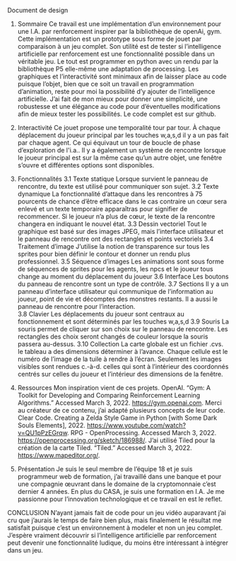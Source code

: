 Document de design
1. Sommaire
Ce travail est une implémentation d’un environnement pour une I.A. par renforcement inspirer par la bibliothèque de openAi, gym. Cette implémentation est un prototype sous forme de jouet par comparaison à un jeu complet. Son utilité est de tester si l’intelligence artificielle par renforcement est une fonctionnalité possible dans un véritable jeu. Le tout est programmer en python avec un rendu par la bibliothèque P5 elle-même une adaptation de processing. Les graphiques et l’interactivité sont minimaux afin de laisser place au code puisque l’objet, bien que ce soit un travail en programmation d’animation, reste pour moi la possibilité d’y ajouter de l’intelligence artificielle. J’ai fait de mon mieux pour donner une simplicité, une robustesse et une élégance au code pour d’éventuelles modifications afin de mieux tester les possibilités. Le code complet est sur github.

2. Interactivité
Ce jouet propose une temporalité tour par tour. À chaque déplacement du joueur principal par les touches w,a,s,d il y a un pas fait par chaque agent. Ce qui équivaut un tour de boucle de phase d’exploration de l'i.a..
Il y a également un système de rencontre lorsque le joueur principal est sur la même case qu’un autre objet, une fenêtre s’ouvre et différentes options sont disponibles. 
3. Fonctionnalités
3.1 Texte statique
Lorsque survient le panneau de rencontre, du texte est utilisé pour communiquer son sujet.
3.2 Texte dynamique
La fonctionnalité d’attaque dans les rencontres à 75 pourcents de chance d’être efficace dans le cas contraire un cœur sera enlevé et un texte temporaire apparaîtras pour signifier de recommencer.  Si le joueur n’a plus de cœur, le texte de la rencontre changera en indiquant le nouvel état.
3.3 Dessin vectoriel
Tout le graphique est basé sur des images JPEG, mais l’interface utilisateur et le panneau de rencontre ont des rectangles et points vectoriels
3.4 Traitement d’image
J’utilise la notion de transparence sur tous les sprites pour bien définir le contour et donner un rendu plus professionnel.
3.5 Séquence d’images
Les animations sont sous forme de séquences de sprites pour les agents, les npcs et le joueur tous change au moment du déplacement du joueur
3.6 Interface
Les boutons du panneau de rencontre sont un type de contrôle.
3.7 Sections
Il y a un panneau d’interface utilisateur qui communique de l’information au joueur, point de vie et décomptes des monstres restants. Il a aussi le panneau de rencontre pour l’interaction.   
3.8 Clavier
Les déplacements du joueur sont centraux au fonctionnement et sont déterminés par les touches w,a,s,d 
3.9 Souris
La souris permet de cliquer sur son choix sur le panneau de rencontre. Les rectangles des choix seront changés de couleur lorsque la souris passera au-dessus.
3.10 Collection
La carte globale est un fichier .cvs. le tableau a des dimensions déterminer à l’avance. Chaque cellule est le numéro de l’image de la tuile à rendre à l’écran. Seulement les images visibles sont rendues c.-à-d. celles qui sont à l’intérieur des coordonnés centrés sur celles du joueur et l’intérieur des dimensions de la fenêtre.

4. Ressources
Mon inspiration vient de ces projets.
OpenAI. “Gym: A Toolkit for Developing and Comparing Reinforcement Learning Algorithms.” Accessed March 3, 2022. https://gym.openai.com.
Merci au créateur de ce contenu, j’ai adapté plusieurs concepts de leur code.
Clear Code. Creating a Zelda Style Game in Python [with Some Dark Souls Elements], 2022. https://www.youtube.com/watch?v=QU1pPzEGrqw.
RPG - OpenProcessing. Accessed March 3, 2022. https://openprocessing.org/sketch/186988/.
J’ai utilisé Tiled pour la création de la carte
Tiled. “Tiled.” Accessed March 3, 2022. https://www.mapeditor.org/.

5. Présentation
Je suis le seul membre de l’équipe 18 et je suis programmeur web de formation, j’ai travaillé dans une banque et pour une compagnie œuvrant dans le domaine de la cryptomonnaie c’est dernier 4 années. En plus du CASA, je suis une formation en I.A.  Je me passionne pour l’innovation technologique et ce travail en est le reflet.

CONCLUSION
N’ayant jamais fait de code pour un jeu vidéo auparavant j’ai cru que j’aurais le temps de faire bien plus, mais finalement le résultat me satisfait puisque c’est un environnement à modeler et non un jeu complet. J’espère vraiment découvrir si l’intelligence artificielle par renforcement peut devenir une fonctionnalité ludique, du moins être intéressant à intégrer dans un jeu.
